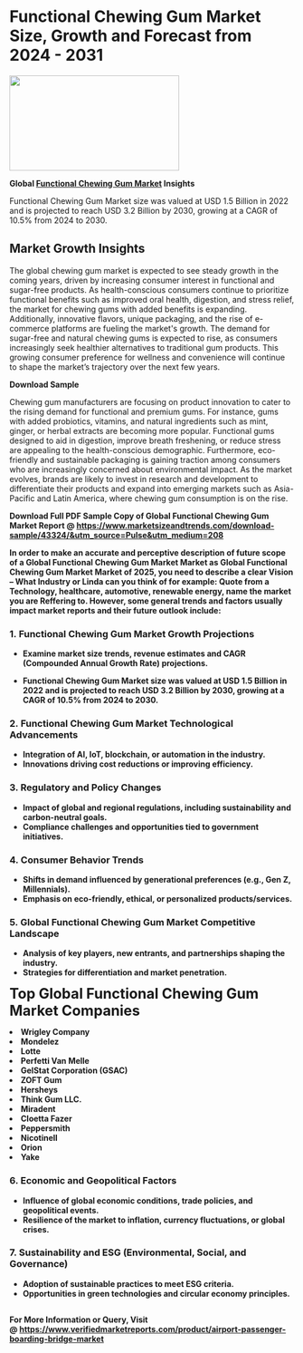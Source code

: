 <H1>Functional Chewing Gum Market Size, Growth and Forecast from 2024 - 2031</H1><img class="aligncenter size-medium wp-image-584254" src="https://thirdeyenews.in/wp-content/uploads/2024/09/Global-Market-Research-300x168.jpeg" alt="" width="300" height="168" /><p><strong>Global&nbsp;<a href="https://www.marketsizeandtrends.com/download-sample/43324/&amp;utm_source=Pulse&amp;utm_medium=208">Functional Chewing Gum Market</a> Insights</strong></p><p>Functional Chewing Gum Market size was valued at USD 1.5 Billion in 2022 and is projected to reach USD 3.2 Billion by 2030, growing at a CAGR of 10.5% from 2024 to 2030.</p><p><h2>Market Growth Insights</h2> <p>The global chewing gum market is expected to see steady growth in the coming years, driven by increasing consumer interest in functional and sugar-free products. As health-conscious consumers continue to prioritize functional benefits such as improved oral health, digestion, and stress relief, the market for chewing gums with added benefits is expanding. Additionally, innovative flavors, unique packaging, and the rise of e-commerce platforms are fueling the market's growth. The demand for sugar-free and natural chewing gums is expected to rise, as consumers increasingly seek healthier alternatives to traditional gum products. This growing consumer preference for wellness and convenience will continue to shape the market’s trajectory over the next few years.</p> <p><strong>Download Sample</strong></p> <p>Chewing gum manufacturers are focusing on product innovation to cater to the rising demand for functional and premium gums. For instance, gums with added probiotics, vitamins, and natural ingredients such as mint, ginger, or herbal extracts are becoming more popular. Functional gums designed to aid in digestion, improve breath freshening, or reduce stress are appealing to the health-conscious demographic. Furthermore, eco-friendly and sustainable packaging is gaining traction among consumers who are increasingly concerned about environmental impact. As the market evolves, brands are likely to invest in research and development to differentiate their products and expand into emerging markets such as Asia-Pacific and Latin America, where chewing gum consumption is on the rise. <p><strong></p><p><span class=""><strong>Download Full PDF Sample Copy of Global Functional Chewing Gum Market Report</strong> @ <a href="https://www.marketsizeandtrends.com/download-sample/43324/&amp;utm_source=Pulse&amp;utm_medium=208" target="_blank">https://www.marketsizeandtrends.com/download-sample/43324/&amp;utm_source=Pulse&amp;utm_medium=208</a></span></p><p>In order to make an accurate and perceptive description of future scope of a Global&nbsp;Functional Chewing Gum Market Market as Global&nbsp;Functional Chewing Gum Market Market of 2025, you need to describe a clear Vision &ndash; What Industry or Linda can you think of for example: Quote from a Technology, healthcare, automotive, renewable energy, name the market you are Reffering to. However, some general trends and factors usually impact market reports and their future outlook include:</p><h3>1.&nbsp;<strong>Functional Chewing Gum Market Growth Projections</strong></h3><ul><li>Examine market size trends, revenue estimates and CAGR (Compounded Annual Growth Rate) projections.</li><li><p>Functional Chewing Gum Market size was valued at USD 1.5 Billion in 2022 and is projected to reach USD 3.2 Billion by 2030, growing at a CAGR of 10.5% from 2024 to 2030.</p></li></ul><h3>2.&nbsp;<strong>Functional Chewing Gum Market Technological Advancements</strong></h3><ul><li>Integration of AI, IoT, blockchain, or automation in the industry.</li><li>Innovations driving cost reductions or improving efficiency.</li></ul><h3>3.&nbsp;<strong>Regulatory and Policy Changes</strong></h3><ul><li>Impact of global and regional regulations, including sustainability and carbon-neutral goals.</li><li>Compliance challenges and opportunities tied to government initiatives.</li></ul><h3>4.&nbsp;<strong>Consumer Behavior Trends</strong></h3><ul><li>Shifts in demand influenced by generational preferences (e.g., Gen Z, Millennials).</li><li>Emphasis on eco-friendly, ethical, or personalized products/services.</li></ul><h3>5.&nbsp;<strong>Global Functional Chewing Gum Market Competitive Landscape</strong></h3><ul><li>Analysis of key players, new entrants, and partnerships shaping the industry.</li><li>Strategies for differentiation and market penetration.</li></ul><p data-pm-slice="1 1 []"><span style="color: inherit; font-family: inherit; font-size: 25px;">Top Global Functional Chewing Gum Market Companies</span></p><div class="" data-test-id=""><p><li>Wrigley Company</li><li> Mondelez</li><li> Lotte</li><li> Perfetti Van Melle</li><li> GelStat Corporation (GSAC)</li><li> ZOFT Gum</li><li> Hersheys</li><li> Think Gum LLC.</li><li> Miradent</li><li> Cloetta Fazer</li><li> Peppersmith</li><li> Nicotinell</li><li> Orion</li><li> Yake</li></p></div><h3>6.&nbsp;<strong>Economic and Geopolitical Factors</strong></h3><ul><li>Influence of global economic conditions, trade policies, and geopolitical events.</li><li>Resilience of the market to inflation, currency fluctuations, or global crises.</li></ul><h3>7.&nbsp;<strong>Sustainability and ESG (Environmental, Social, and Governance)</strong></h3><ul><li>Adoption of sustainable practices to meet ESG criteria.</li><li>Opportunities in green technologies and circular economy principles.</li></ul><h2><strong style="font-size: 14px;">For More Information or Query, Visit @&nbsp;</strong><a style="background-color: #ffffff; font-size: 14px;" href="https://www.marketsizeandtrends.com/report/functional-chewing-gum-market/" target="_blank">https://www.verifiedmarketreports.com/product/airport-passenger-boarding-bridge-market</a></h2>
